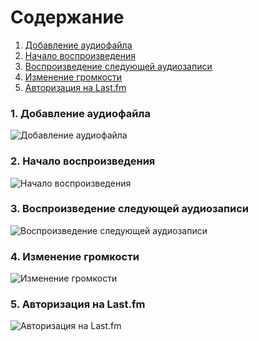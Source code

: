 # Содержание
1. [Добавление аудиофайла](#1)
2. [Начало воспроизведения](#2)
3. [Воспроизведение следующей аудиозаписи](#3)
4. [Изменение громкости](#4)
5. [Авторизация на Last.fm](#5)

### 1. Добавление аудиофайла<a name="1"></a>
![Добавление аудиофайла](https://github.com/vanosss/AudioscrobblerLastFm/blob/master/images/diagrams/State/addFile.jpg)

### 2. Начало воспроизведения<a name="2"></a>
![Начало воспроизведения]()
  
### 3. Воспроизведение следующей аудиозаписи<a name="3"></a>
![Воспроизведение следующей аудиозаписи]()

### 4. Изменение громкости<a name="4"></a>
![Изменение громкости]()

### 5. Авторизация на Last.fm<a name="5"></a>
![Авторизация на Last.fm]()

